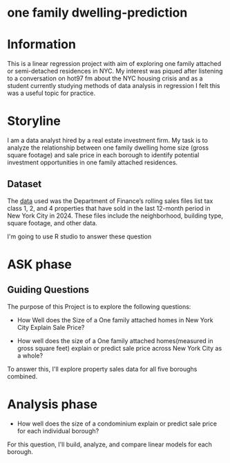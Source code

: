 # one family dwelling-prediction

# Information
This is a linear regression project with aim of exploring one family attached or semi-detached residences in NYC. My interest was piqued after listening to a conversation on hot97 fm about the NYC housing crisis and as a student currently studying methods of data analysis in regression I felt this was a useful topic for practice.

# Storyline
I am a data analyst hired by a real estate investment firm. My task is to analyze the relationship between one family dwelling home size (gross square footage) and sale price in each borough to identify potential investment opportunities in one family attached residences.

## Dataset

The [data](https://www.nyc.gov/site/finance/property/property-rolling-sales-data.page) used was the Department of Finance’s rolling sales files list tax class 1, 2, and 4 properties that have sold in the last 12-month period in New York City in 2024. These files include the neighborhood, building type, square footage, and other data.

I'm going to use R studio to answer these question

# ASK phase

## Guiding Questions

The purpose of this Project is to explore the following questions:

* How Well does the Size of a One family attached homes in New York City Explain Sale Price?

* How well does the size of a One family attached homes(measured in gross square feet) explain or predict sale price across New York City as a whole?

To answer this, I'll explore property sales data for all five boroughs combined.

# Analysis phase

* How well does the size of a condominium explain or predict sale price for each individual borough?
  
For this question, I'll build, analyze, and compare linear models for each borough.






